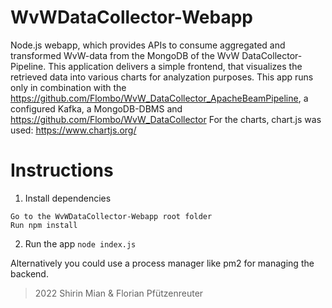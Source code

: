 # WvWDataCollector-Webapp

  Node.js webapp, which provides APIs to consume aggregated and transformed WvW-data from the MongoDB of the WvW DataCollector-Pipeline.
  This application delivers a simple frontend, that visualizes the retrieved data into various charts for analyzation purposes.
  This app runs only in combination with the https://github.com/Flombo/WvW_DataCollector_ApacheBeamPipeline, a configured Kafka, a MongoDB-DBMS and         https://github.com/Flombo/WvW_DataCollector
  For the charts, chart.js was used: https://www.chartjs.org/
  
# Instructions

  1. Install dependencies
  
    Go to the WvWDataCollector-Webapp root folder
    Run npm install
    
  2. Run the app
    ```
    node index.js
    ```
    
  Alternatively you could use a process manager like pm2 for managing the backend.
  
  > 2022 Shirin Mian & Florian Pfützenreuter
